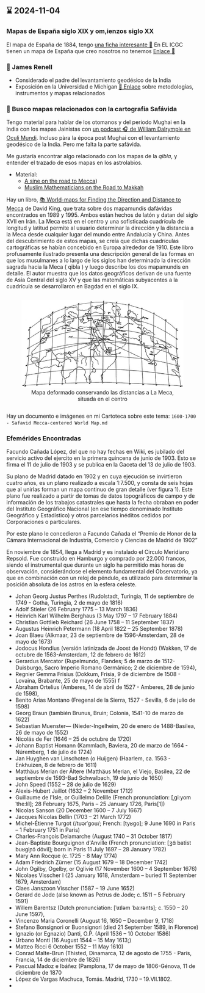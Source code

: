 ## ⌛️ 2024-11-04

### Mapas de España siglo XIX y om,ienzos siglo XX

El mapa de España de 1884, tengo [una ficha interesante 🔗](http://guiadigital.uam.es:90/SCUAM/documentacion/1884Mapa.php)
En EL ICGC tienen un mapa de España que creo nosotros no tenemos [Enlace 🔗](https://cartotecadigital.icgc.cat/digital/collection/espanya/id/2492/rec/1)



### 👨 James Renell

* Considerado el padre del levantamiento geodésico de la India
* Exposición en la Universidad e Michigan [🔗 Enlace](https://apps.lib.umich.edu/online-exhibits/exhibits/show/india-maps) sobre metodologías, instrumentos y mapas relacionados

### 🕌 Busco mapas relacionados con la cartografía Safávida

Tengo material para hablar de los otomanos y del periodo Mughai en la India con los mapas Jainistas con [un podcast 🎧 de William Dalrymple en Oculi Mundi](https://oculi-mundi.com/william-dalrymple). Incluso pàra la época post Mughai con el levantamiento geodésico de la India. Pero me falta la parte safávida.

Me gustaría encontrar algo relacionado con los mapas de la *qibla*, y entender el trazado de esos mapas en los astrolabios.

* Material: 
  * [A sine on the road to Mecca](https://www.islamicity.org/5434/a-sine-on-the-road-to-mecca/))
  * [Muslim Mathematicians on the Road to Makkah](https://www.islamicity.org/2363/muslim-mathematicians-on-the-road-to-makkah/)

Hay un libro, [ 📚 World-maps for Finding the Direction and Distance to Mecca](https://brill.com/display/title/1073) de David King, que trata sobre dos mapamundis dafávidas encontrados en 1989 y 1995.  Ambos están hechos de latón y datan del siglo XVII en Irán. La Meca está en el centro y una sofisticada cuadrícula de longitud y latitud permite al usuario determinar la dirección y la distancia a la Meca desde cualquier lugar del mundo entre Andalucía y China. Antes del descubrimiento de estos mapas, se creía que dichas cuadrículas cartográficas se habían concebido en Europa alrededor de 1910. Este libro profusamente ilustrado presenta una descripción general de las formas en que los musulmanes a lo largo de los siglos han determinado la dirección sagrada hacia la Meca ( qibla ) y luego describe los dos mapamundis en detalle. El autor muestra que los datos geográficos derivan de una fuente de Asia Central del siglo XV y que las matemáticas subyacentes a la cuadrícula se desarrollaron en Bagdad en el siglo IX.

<section style="display:flex; text-align: center; justify-content: center; align-items:center;">
  <figure>
    <img src="img/preserving-distances-to-mecca.jpg" alt="Offset de cuatro cuerpos" width="100%"/>
    <figcaption>Mapa deformado conservando las distancias a La Meca, situada en el centro</figcaption>
  </figure>
</section> 

Hay un documento e imágenes en mi Cartoteca sobre este tema: `1600-1700 - Safavid Mecca-centered World Map.md`

### Efemérides Encontradas

Facundo Cañada López, del que no hay fechas en Wiki, es jubilado del servicio activo del ejercito en la primera quincena de junio de 1903. Esto se firma el 11 de julio de 1903 y se publica en la Gaceta del 13 de julio de 1903.

Su plano de Madrid datado en 1902 y en cuya ejecución se invirtieron cuatro años, es un plano realizado a escala 1:7.500, y consta de seis hojas que al unirlas forman un mapa continuo de gran detalle (ver figura 1). Este plano fue realizado a partir de tomas de datos topográficos de campo y de información de los trabajos catastrales que hasta la fecha obraban en poder del Instituto Geográfico Nacional (en ese tiempo denominado Instituto Geográfico y Estadístico) y otros parcelarios inéditos cedidos por Corporaciones o particulares.

Por este plano le concedieron a Facundo Cañada el “Premio de Honor de la Cámara Internacional de Industria, Comercio y Ciencias de Madrid de 1902” 

En noviembre de 1854, llega a
Madrid y es instalado el Circulo Meridiano Repsold. Fue construido en Hamburgo y comprado por 22.000 francos,
siendo el instrumental que durante un
siglo ha permitido más horas de observación, considerándose el elemento fundamental del Observatorio, ya que en
combinación con un reloj de péndulo,
es utilizado para determinar la posición
absoluta de los astros en la esfera celeste.


* Johan Georg Justus Perthes (Rudolstadt, Turingia, 11 de septiembre de 1749 - Gotha, Turingia, 2 de mayo de 1816) 
* Adolf Stieler (26 February 1775 – 13 March 1836) 
* Heinrich Karl Wilhelm Berghaus (3 May 1797 – 17 February 1884)
* Christian Gottlieb Reichard (26 June 1758 – 11 September 1837)
* Augustus Heinrich Petermann (18 April 1822 – 25 September 1878)
* Joan Blaeu (Alkmaar, 23 de septiembre de 1596-Ámsterdam, 28 de mayo de 1673) 
* Jodocus Hondius (versión latinizada de Joost de Hondt) (Wakken, 17 de octubre de 1563-Ámsterdam, 12 de febrero de 1612)
* Gerardus Mercator (Rupelmundo, Flandes; 5 de marzo de 1512-Duisburgo, Sacro Imperio Romano Germánico; 2 de diciembre de 1594),
* Regnier Gemma Frisius (Dokkum, Frisia, 9 de diciembre de 1508 - Lovaina, Brabante, 25 de mayo de 1555) f
* Abraham Ortelius (Amberes, 14 de abril de 1527 - Amberes, 28 de junio de 1598),
* Benito Arias Montano (Fregenal de la Sierra, 1527 - Sevilla, 6 de julio de 1598)
* Georg Braun (también Brunus, Bruin; Colonia, 1541-10 de marzo de 1622) 
* Sebastian Muenster— (Nieder-Ingelheim, 20 de enero de 1488-Basilea, 26 de mayo de 1552)
* Nicolás de Fer (1646 – 25 de octubre de 1720)
* Johann Baptist Homann (Kammlach, Baviera, 20 de marzo de 1664 - Núremberg, 1 de julio de 1724) 
* Jan Huyghen van Linschoten (o Huijgen) (Haarlem, ca. 1563 - Enkhuizen, 8 de febrero de 1611)
* Matthäus Merian der Ältere (Matthäus Merian, el Viejo, Basilea, 22 de septiembre de 1593-Bad Schwalbach, 19 de junio de 1650)
* John Speed (1552 – 28 de julio de 1629)
* Alexis-Hubert Jaillot (1632 – 2 November 1712)
* Guillaume de l'Isle, or Guillelmo Delille (French pronunciation: [ˌɡi:yom ˈthe:líl]; 28 February 1675, Paris – 25 January 1726, Paris[1])
* Nicolas Sanson (20 December 1600 – 7 July 1667) 
* Jacques Nicolas Bellin (1703 – 21 March 1772)
* Michel-Étienne Turgot (/tʊərˈɡoʊ/; French: [tyʁgo]; 9 June 1690 in Paris – 1 February 1751 in Paris) 
* Charles-François Delamarche (August 1740 – 31 October 1817)
* Jean-Baptiste Bourguignon d'Anville (French pronunciation: [ʒɑ̃ batist buʁgiɲɔ̃ dɑ̃vil]; born in Paris 11 July 1697 – 28 January 1782)
* Mary Ann Rocque (c. 1725 - 8 May 1774)  
* Adam Friedrich Zürner (15 August 1679 – 18 December 1742)
* John Ogilby, Ogelby, or Oglivie (17 November 1600 – 4 September 1676) 
* Nicolaes Visscher I (25 January 1618, Amsterdam – buried 11 September 1679, Amsterdam)
* Claes Janszoon Visscher (1587 – 19 June 1652) 
* Gerard de Jode (also known as Petrus de Jode; c. 1511 – 5 February 1591)
* Willem Barentsz (Dutch pronunciation: [ˈʋɪləm ˈbaːrənts]; c. 1550 – 20 June 1597),
* Vincenzo Maria Coronelli (August 16, 1650 – December 9, 1718)
* Stefano Bonsignori or Buonsignori (died 21 September 1589, in Florence)
* Ignazio (or Egnazio) Danti, O.P. (April 1536 – 10 October 1586)
* Urbano Monti (16 August 1544 – 15 May 1613;)
* Matteo Ricci 6 October 1552 – 11 May 1610)
* Conrad Malte-Brun (Thisted, Dinamarca, 12 de agosto de 1755 - París, Francia, 14 de diciembre de 1826) 
* Pascual Madoz e Ibáñez (Pamplona, 17 de mayo de 1806-Génova, 11 de diciembre de 1870
* López de Vargas Machuca, Tomás. Madrid, 1730 – 19.VII.1802.
* 


